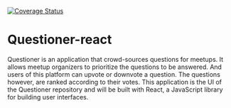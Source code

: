 [![Coverage Status](https://coveralls.io/repos/github/BukkyOmo/Questioner-react/badge.svg?branch=develop)](https://coveralls.io/github/BukkyOmo/Questioner-react?branch=develop)

# Questioner-react
Questioner is an application that crowd-sources questions for meetups. It allows meetup organizers to prioritize the questions to be answered. And users of this platform can upvote or downvote a question. The questions however, are ranked according to their votes. This application is the UI of the Questioner repository and will be built with React, a JavaScript library for building user interfaces.
